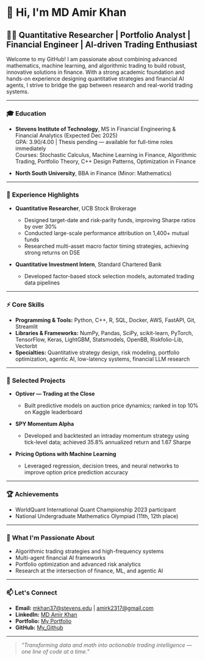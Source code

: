 # 👋 Hi, I'm MD Amir Khan

## 🧑‍💻 Quantitative Researcher | Portfolio Analyst  | Financial Engineer | AI-driven Trading Enthusiast

Welcome to my GitHub! I am passionate about combining advanced mathematics, machine learning, and algorithmic trading to build robust, innovative solutions in finance. With a strong academic foundation and hands-on experience designing quantitative strategies and financial AI agents, I strive to bridge the gap between research and real-world trading systems.

---

### 🎓 **Education**

- **Stevens Institute of Technology**, MS in Financial Engineering & Financial Analytics (Expected Dec 2025)  
  GPA: 3.90/4.00 | Thesis pending — available for full-time roles immediately  
  Courses: Stochastic Calculus, Machine Learning in Finance, Algorithmic Trading, Portfolio Theory, C++ Design Patterns, Optimization in Finance

- **North South University**, BBA in Finance (Minor: Mathematics)

---

### 💼 **Experience Highlights**

- **Quantitative Researcher**, UCB Stock Brokerage
  - Designed target-date and risk-parity funds, improving Sharpe ratios by over 30%
  - Conducted large-scale performance attribution on 1,400+ mutual funds
  - Researched multi-asset macro factor timing strategies, achieving strong returns on DSE

- **Quantitative Investment Intern**, Standard Chartered Bank
  - Developed factor-based stock selection models, automated trading data pipelines

---

### ⚡ **Core Skills**

- **Programming & Tools:** Python, C++, R, SQL, Docker, AWS, FastAPI, Git, Streamlit
- **Libraries & Frameworks:** NumPy, Pandas, SciPy, scikit-learn, PyTorch, TensorFlow, Keras, LightGBM, Statsmodels, OpenBB, Riskfolio-Lib, Vectorbt
- **Specialties:** Quantitative strategy design, risk modeling, portfolio optimization, agentic AI, low-latency systems, financial LLM research

---

### 🔬 **Selected Projects**

- **Optiver — Trading at the Close**
  - Built predictive models on auction price dynamics; ranked in top 10% on Kaggle leaderboard

- **SPY Momentum Alpha**
  - Developed and backtested an intraday momentum strategy using tick-level data; achieved 35.8% annualized return and 1.67 Sharpe

- **Pricing Options with Machine Learning**
  - Leveraged regression, decision trees, and neural networks to improve option price prediction accuracy

---

### 🏆 **Achievements**

- WorldQuant International Quant Championship 2023 participant
- National Undergraduate Mathematics Olympiad (11th, 12th place)

---

### 🌟 **What I'm Passionate About**

- Algorithmic trading strategies and high-frequency systems
- Multi-agent financial AI frameworks
- Portfolio optimization and advanced risk analytics
- Research at the intersection of finance, ML, and agentic AI

---

### 📫 **Let's Connect**

- **Email:** mkhan37@stevens.edu | amirk2317@gmail.com
- **LinkedIn:** [MD Amir Khan](https://www.linkedin.com/in/amirkhan2317)
- **Portfolio:** [My Portfolio](https://www.datascienceportfol.io/mkhan37)
- **GitHub:** [My_Github](https://github.com/Mkhan2317?tab=repositories)

---

> *"Transforming data and math into actionable trading intelligence — one line of code at a time."*

